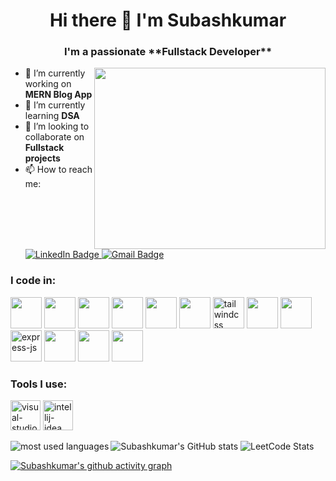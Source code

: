 <h1 align="center">Hi there 👋 I'm Subashkumar</h1>
<h3 align="center">I'm a passionate **Fullstack Developer**</h3>

<img align="right" src="https://media.giphy.com/media/M9gbBd9nbDrOTu1Mqx/giphy.gif" width="370" height="290"/>
 
- 🔭 I’m currently working on **MERN Blog App**
- 🌱 I’m currently learning **DSA**
-  👯 I’m looking to collaborate on **Fullstack projects**
- 📫 How to reach me:
  <br />
   <a href="https://www.linkedin.com/in/subashkumar-s">
    <img src="https://img.shields.io/badge/LinkedIn-blue?style=for-the-badge&logo=linkedin&logoColor=white" alt="LinkedIn Badge"/>
  </a>
  <a href="mailto: subashkumar.senthil@gmail.com">
    <img src="https://img.shields.io/badge/Gmail-red?style=for-the-badge&logo=gmail&logoColor=white" alt="Gmail Badge"/>
  </a>
 
### I code in:
<p aligh="left">
  <img height="50" width="50" src="https://img.icons8.com/color/48/000000/c-programming.png" /> 
  <img height="50" width="50" src="https://img.icons8.com/color/48/000000/java-coffee-cup-logo.png" /> 
  <img height="50" width="50" src="https://img.icons8.com/color/48/000000/html-5.png" />
  <img height="50" width="50" src="https://img.icons8.com/color/48/000000/css3.png" />
  <img height="50" width="50" src="https://img.icons8.com/color/48/000000/javascript.png"/>
  <img height="50" width="50" src="https://img.icons8.com/color/48/000000/sass.png"/>
  <img height="50" width="50" src="https://img.icons8.com/color/48/tailwindcss.png" alt="tailwindcss"/>
  <img height="50" width="50" src="https://img.icons8.com/color/48/000000/react-native.png"/>
  <img height="50" width="50" src="https://img.icons8.com/color/48/000000/nodejs.png"/>
  <img height="50" width="50" src="https://img.icons8.com/nolan/64/express-js.png" alt="express-js"/>
  <img height="50" width="50" src="https://img.icons8.com/color/48/000000/mysql-logo.png"/> 
  <img height="50" width="50" src="https://img.icons8.com/color/48/000000/mongodb.png"/>
  <img height="50" width="50" src="https://img.icons8.com/color/48/000000/google-firebase-console.png"/>
</p>

### Tools I use:
<p align="left">
  <img width="48" height="48" src="https://img.icons8.com/fluency/48/visual-studio-code-2019.png" alt="visual-studio-code-2019"/>
  <img width="48" height="48" src="https://img.icons8.com/color/48/intellij-idea.png" alt="intellij-idea"/>
</p>


<p>
 <img 
  align="left" 
  src="https://github-readme-stats.vercel.app/api/top-langs?username=Subashkumar-S&show_icons=true&locale=en&layout=compact&theme=tokyonight"         alt="most used languages" 
  />
</p>

![Subashkumar's GitHub stats](https://github-readme-stats.vercel.app/api?username=Subashkumar-S&show_icons=true&theme=dark) 
![LeetCode Stats](https://leetcard.jacoblin.cool/Subash2232?theme=dark&font=Ubuntu%20Mono&ext=heatmap)

[![Subashkumar's github activity graph](https://github-readme-activity-graph.vercel.app/graph?username=Subashkumar-S&bg_color=000000&color=f6f5f4&line=49a835&point=f6f5f4&area=true&hide_border=true)](https://github.com/Subashkumar-S/github-readme-activity-graph)
<!--
**Subashkumar-S/Subashkumar-S** is a ✨ _special_ ✨ repository because its `README.md` (this file) appears on your GitHub profile.

Here are some ideas to get you started:

- 🔭 I’m currently working on ...
- 🌱 I’m currently learning ...
- 👯 I’m looking to collaborate on ...
- 🤔 I’m looking for help with ...
- 💬 Ask me about ...
- 📫 How to reach me: ...
- 😄 Pronouns: ...
- ⚡ Fun fact: ...
-->
